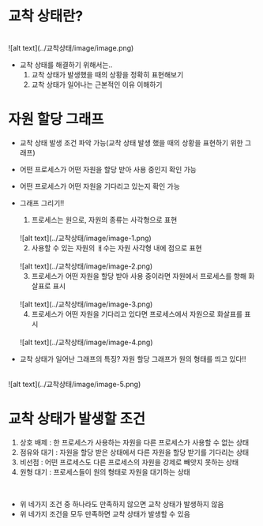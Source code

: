 # 교착 상태란?
<br>
![alt text](../교착상태/image/image.png)

- 교착 상태를 해결하기 위해서는..
    1. 교착 상태가 발생했을 때의 상황을 정확히 표현해보기
    2. 교착 상태가 일어나는 근본적인 이유 이해하기

# 자원 할당 그래프
- 교착 상태 발생 조건 파악 가능(교착 상태 발생 했을 때의 상황을  표현하기 위한 그래프)
- 어떤 프로세스가 어떤 자원을 할당 받아 사용 중인지 확인 가능
- 어떤 프로세스가 어떤 자원을 기다리고 있는지 확인 가능
- 그래프 그리기!!
    1. 프로세스는 원으로, 자원의 종류는 사각형으로 표현
    <br>
    ![alt text](../교착상태/image/image-1.png)

    2. 사용할 수 있는 자원의 ㅐ수는 자원 사각형 내에 점으로 표현
    <br>
    ![alt text](../교착상태/image/image-2.png)

    3. 프로세스가 어떤 자원을 할당 받아 사용 중이라면 자원에서 프로세스를 향해 화살표로 표시
    <br>
    ![alt text](../교착상태/image/image-3.png)

    4. 프로세스가 어떤 자원을 기다리고 있다면 프로세스에서 자원으로 화살표를 표시
    <br>
    ![alt text](../교착상태/image/image-4.png)
    <br>

- 교착 상태가 일어난 그래프의 특징? 자원 할당 그래프가 원의 형태를 띄고 있다!!
<br>
![alt text](../교착상태/image/image-5.png)


# 교착 상태가 발생할 조건
1. 상호 배제 : 한 프로세스가 사용하는 자원을 다른 프로세스가 사용할 수 없는 상태
2. 점유와 대기 : 자원을 할당 받은 상태에서 다른 자원을 할당 받기를 기다리는 상태
3. 비선점 : 어떤 프로세스도 다른 프로세스의 자원을 강제로 빼앗지 못하는 상태
4. 원형 대기 : 프로세스들이 원의 형태로 자원을 대기하는 상태
<br>

- 위 네가지 조건 중 하나라도 만족하지 않으면 교착 상태가 발생하지 않음
- 위 네가지 조건을 모두 만족하면 교착 상태가 발생할 수 있음